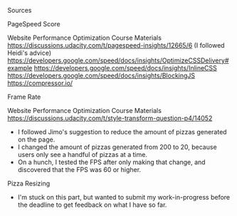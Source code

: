 Sources 

PageSpeed Score

Website Performance Optimization Course Materials
https://discussions.udacity.com/t/pagespeed-insights/12665/6 (I followed Heidi's advice)
https://developers.google.com/speed/docs/insights/OptimizeCSSDelivery#example
https://developers.google.com/speed/docs/insights/InlineCSS
https://developers.google.com/speed/docs/insights/BlockingJS
https://compressor.io/

Frame Rate

Website Performance Optimization Course Materials
https://discussions.udacity.com/t/style-transform-question-p4/14052 
  - I followed Jimo's suggestion to reduce the amount of pizzas generated on the page.
  - I changed the amount of pizzas generated from 200 to 20, because users only see a handful of pizzas at a time.
  - On a hunch, I tested the FPS after only making that change, and discovered that the FPS was 60 or higher. 

Pizza Resizing 

- I'm stuck on this part, but wanted to submit my work-in-progress before the deadline to get feedback on what I have so far.
